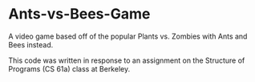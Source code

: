 # Ants-vs-Bees-Game
A video game based off of the popular Plants vs. Zombies with Ants and Bees instead.

This code was written in response to an assignment on the Structure of Programs (CS 61a) class at Berkeley.

